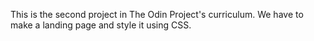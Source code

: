 This is the second project in The Odin Project's curriculum. We have to make a landing page and style it using CSS.